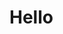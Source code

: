 <script lang="ts">
  import { AccountBookOutlined } from 'svelte-ant-design-icons';
  import MyIcon from './MyIcon.svelte'

</script>
<div class="p-16">
  <h1>Hello</h1>
  <MyIcon Icon={AccountBookOutlined} />
</div>